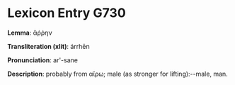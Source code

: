 # Lexicon Entry G730

**Lemma**: ἄῤῥην

**Transliteration (xlit)**: árrhēn

**Pronunciation**: ar'-sane

**Description**:
probably from αἴρω; male (as stronger for lifting):--male, man.
